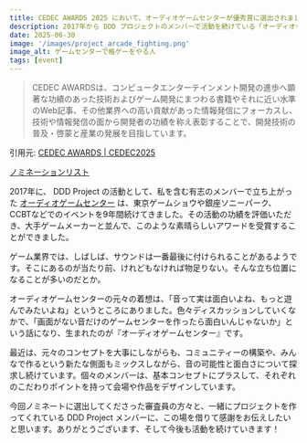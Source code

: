 ```yaml
---
title: CEDEC AWARDS 2025 において、オーディオゲームセンターが優秀賞に選出されました
description: 2017年から DDD プロジェクトのメンバーで活動を続けている「オーディオゲームセンター」を、 CEDEC AWARDS 2025 において優秀賞に選出いただきました！
date: 2025-06-30
image: '/images/project_arcade_fighting.png'
image_alt: ゲームセンターで格ゲーをやる人
tags: [event]
---
```


> CEDEC AWARDSは、コンピュータエンターテインメント開発の進歩へ顕著な功績のあった技術およびゲーム開発にまつわる書籍やそれに近い水準のWeb記事、その他業界への高い貢献があった情報発信にフォーカスし、技術や情報発信の面から開発者の功績を称え表彰することで、開発技術の普及・啓蒙と産業の発展を目指しています。

引用元: [CEDEC AWARDS | CEDEC2025](https://cedec.cesa.or.jp/2025/event/awards/)

[ノミネーションリスト](https://cedec.cesa.or.jp/2025/event/awards/category_excellence/)

2017年に、 DDD Project の活動として、私を含む有志のメンバーで立ち上がった [オーディオゲームセンター](https://audiogame.center/) は、東京ゲームショウや銀座ソニーパーク、CCBTなどでのイベントを9年間続けてきました。その活動の功績を評価いただき、大手ゲームメーカーと並んで、このような素晴らしいアワードを受賞することができました。

ゲーム業界では、しばしば、サウンドは一番最後に付けられることがあるようです。そこにあるのが当たり前、けれどもなければ物足りない。そんな立ち位置になることが多いのだとか。

オーディオゲームセンターの元々の着想は、「音って実は面白いよね、もっと遊んでみたいよね」というところにありました。色々ディスカッションしていくなかで、「画面がない音だけのゲームセンターを作ったら面白いんじゃないか」という話になり、生まれたのが『オーディオゲームセンター』です。

最近は、元々のコンセプトを大事にしながらも、コミュニティーの構築や、みんなで作るという新たな側面もミックスしながら、音の可能性と面白さについて探求し続けています。個々のメンバーは、基本コンセプトにプラスして、それぞれのこだわりポイントを持って会場や作品をデザインしています。

今回ノミネートに選出してくださった審査員の方々と、一緒にプロジェクトを作ってくれている DDD Project メンバーに、この場を借りて感謝をお伝えしたいと思います。ありがとうございます、そして今後も活動を続けていきます！

